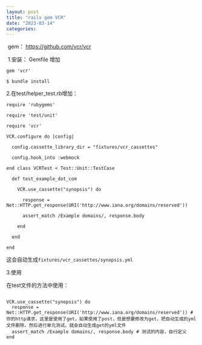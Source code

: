 ```yaml
---
layout: post
title: "rails gem VCR"
date: "2023-03-14"
categories: 
---
```

<p>&nbsp;gem： <a href="https://github.com/vcr/vcr">https://github.com/vcr/vcr</a></p>

<p>&nbsp;1.安装： Gemfile 增加</p>

<pre>
<code>gem &#39;vcr&#39;</code></pre>

<pre>
<code>$ bundle install</code></pre>

<p>2.在test/helper_test.rb增加：</p>

<pre>
<code>require &#39;rubygems&#39;

require &#39;test/unit&#39;

require &#39;vcr&#39;

VCR.configure do |config|

&nbsp; config.cassette_library_dir = &quot;fixtures/vcr_cassettes&quot;

&nbsp; config.hook_into :webmock

end class VCRTest &lt; Test::Unit::TestCase

&nbsp; def test_example_dot_com

&nbsp;&nbsp;&nbsp; VCR.use_cassette(&quot;synopsis&quot;) do

&nbsp;&nbsp;&nbsp;&nbsp;&nbsp; response = Net::HTTP.get_response(URI(&#39;http://www.iana.org/domains/reserved&#39;))

&nbsp;&nbsp;&nbsp;&nbsp;&nbsp; assert_match /Example domains/, response.body

&nbsp;&nbsp;&nbsp; end

&nbsp; end

end</code></pre>

<p>这会自动生成<code>fixtures/vcr_cassettes/synopsis.yml</code></p>

<p>3.使用</p>

<p>在test文件的方法中使用：</p>

<pre>
<code>
VCR.use_cassette(&quot;synopsis&quot;) do
  response = Net::HTTP.get_response(URI(&#39;http://www.iana.org/domains/reserved&#39;)) # 你的http请求，这里是使用了get，如果使用了post，但是想要修改为get，把自动生成的yml文件删除，然后进行单元测试，就会自动生成get的yml文件
  assert_match /Example domains/, response.body # 测试的内容，自行定义
end</code></pre>

<p><code>&nbsp;</code></p>

